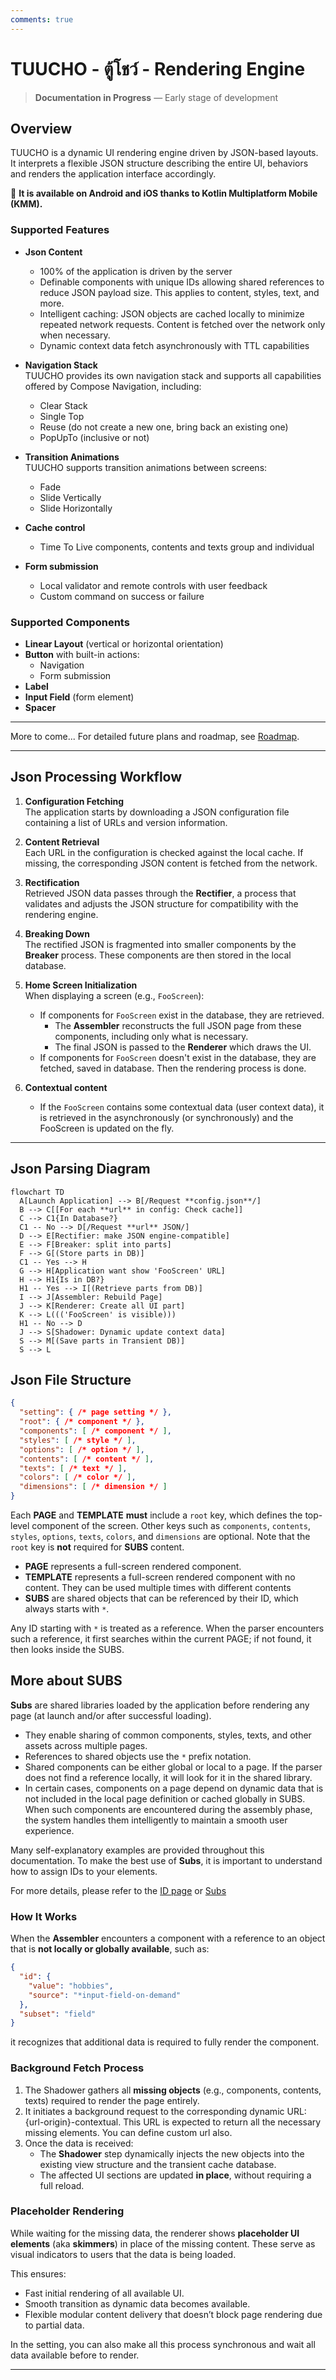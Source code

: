 ```yaml
---
comments: true
---
```


# TUUCHO - ตู้โชว์ - Rendering Engine

> **Documentation in Progress** — Early stage of development

## Overview

TUUCHO is a dynamic UI rendering engine driven by JSON-based layouts. It interprets a flexible JSON structure describing the entire UI, behaviors and renders the application interface accordingly.

🚀 **It is available on Android and iOS thanks to Kotlin Multiplatform Mobile (KMM).**

### Supported Features

- **Json Content**
    - 100% of the application is driven by the server
    - Definable components with unique IDs allowing shared references to reduce JSON payload size. This applies to content, styles, text, and more.
    - Intelligent caching: JSON objects are cached locally to minimize repeated network requests. Content is fetched over the network only when necessary.
    - Dynamic context data fetch asynchronously with TTL capabilities

- **Navigation Stack**  
  TUUCHO provides its own navigation stack and supports all capabilities offered by Compose Navigation, including:
    - Clear Stack
    - Single Top
    - Reuse (do not create a new one, bring back an existing one)
    - PopUpTo (inclusive or not)

- **Transition Animations**  
  TUUCHO supports transition animations between screens:
    - Fade
    - Slide Vertically
    - Slide Horizontally

- **Cache control**
    - Time To Live components, contents and texts group and individual

- **Form submission**
    - Local validator and remote controls with user feedback
    - Custom command on success or failure

### Supported Components

- **Linear Layout** (vertical or horizontal orientation)
- **Button** with built-in actions:
    - Navigation
    - Form submission
- **Label**
- **Input Field** (form element)
- **Spacer**

---

More to come... For detailed future plans and roadmap, see [Roadmap](roadmap.md).

---

## Json Processing Workflow

1. **Configuration Fetching**  
   The application starts by downloading a JSON configuration file containing a list of URLs and version information.

2. **Content Retrieval**  
   Each URL in the configuration is checked against the local cache. If missing, the corresponding JSON content is fetched from the network.

3. **Rectification**  
   Retrieved JSON data passes through the **Rectifier**, a process that validates and adjusts the JSON structure for compatibility with the rendering engine.

4. **Breaking Down**  
   The rectified JSON is fragmented into smaller components by the **Breaker** process. These components are then stored in the local database.

5. **Home Screen Initialization**  
   When displaying a screen (e.g., `FooScreen`):
   - If components for `FooScreen` exist in the database, they are retrieved.
     - The **Assembler** reconstructs the full JSON page from these components, including only what is necessary.
     - The final JSON is passed to the **Renderer** which draws the UI.
   - If components for `FooScreen` doesn't exist in the database, they are fetched, saved in database. Then the rendering process is done.

6. **Contextual content**
   - If the `FooScreen` contains some contextual data (user context data), it is retrieved in the asynchronously (or synchronously) and the FooScreen is updated on the fly.

---

## Json Parsing Diagram

```mermaid
flowchart TD
  A[Launch Application] --> B[/Request **config.json**/]
  B --> C[[For each **url** in config: Check cache]]
  C --> C1{In Database?}
  C1 -- No --> D[/Request **url** JSON/]
  D --> E[Rectifier: make JSON engine-compatible]
  E --> F[Breaker: split into parts]
  F --> G[(Store parts in DB)]
  C1 -- Yes --> H
  G --> H[Application want show 'FooScreen' URL]
  H --> H1{Is in DB?}
  H1 -- Yes --> I[(Retrieve parts from DB)]
  I --> J[Assembler: Rebuild Page]
  J --> K[Renderer: Create all UI part]
  K --> L((('FooScreen' is visible)))
  H1 -- No --> D
  J --> S[Shadower: Dynamic update context data]
  S --> M[(Save parts in Transient DB)]
  S --> L
```

## Json File Structure

```json
{
  "setting": { /* page setting */ },
  "root": { /* component */ },
  "components": [ /* component */ ],
  "styles": [ /* style */ ],
  "options": [ /* option */ ],
  "contents": [ /* content */ ],
  "texts": [ /* text */ ],
  "colors": [ /* color */ ],
  "dimensions": [ /* dimension */ ]
}
```

Each **PAGE** and **TEMPLATE** **must** include a `root` key, which defines the top-level component of the screen. Other keys such as `components`, `contents`, `styles`, `options`, `texts`, `colors`, and `dimensions` are optional. Note that the `root` key is **not** required for **SUBS** content.

- **PAGE** represents a full-screen rendered component.
- **TEMPLATE** represents a full-screen rendered component with no content. They can be used multiple times with different contents
- **SUBS** are shared objects that can be referenced by their ID, which always starts with `*`.

Any ID starting with `*` is treated as a reference. When the parser encounters such a reference, it first searches within the current PAGE; if not found, it then looks inside the SUBS.

## More about SUBS

**Subs** are shared libraries loaded by the application before rendering any page (at launch and/or after successful loading).

- They enable sharing of common components, styles, texts, and other assets across multiple pages.
- References to shared objects use the `*` prefix notation.
- Shared components can be either global or local to a page. If the parser does not find a reference locally, it will look for it in the shared library.
- In certain cases, components on a page depend on dynamic data that is not included in the local page definition or cached globally in SUBS. When such components are encountered during the assembly phase, the system handles them intelligently to maintain a smooth user experience.

Many self-explanatory examples are provided throughout this documentation. To make the best use of **Subs**, it is important to understand how to assign IDs to your elements. 

For more details, please refer to the [ID page](object-definition/id.md) or [Subs](config/subs.md) 

### How It Works

When the **Assembler** encounters a component with a reference to an object that is **not locally or globally available**, such as:

```json
{
  "id": {
    "value": "hobbies",
    "source": "*input-field-on-demand"
  },
  "subset": "field"
}
```

it recognizes that additional data is required to fully render the component.

### Background Fetch Process

1. The Shadower gathers all **missing objects** (e.g., components, contents, texts) required to render the page entirely.
2. It initiates a background request to the corresponding dynamic URL: {url-origin}-contextual. This URL is expected to return all the necessary missing elements. You can define custom url also.
3. Once the data is received:
    - The **Shadower** step dynamically injects the new objects into the existing view structure and the transient cache database.
    - The affected UI sections are updated **in place**, without requiring a full reload.

### Placeholder Rendering

While waiting for the missing data, the renderer shows **placeholder UI elements** (aka **skimmers**) in place of the missing content. These serve as visual indicators to users that the data is being loaded.

This ensures:
- Fast initial rendering of all available UI.
- Smooth transition as dynamic data becomes available.
- Flexible modular content delivery that doesn’t block page rendering due to partial data.

In the setting, you can also make all this process synchronous and wait all data available before to render.

---



